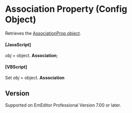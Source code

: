 # Association Property (Config Object)

Retrieves the [AssociationProp object](../association_prop/index).

#### \[JavaScript\]

_obj_ = object. **Association**;

#### \[VBScript\]

Set _obj_ = object. **Association**

## Version

Supported on EmEditor Professional Version 7.00 or later.